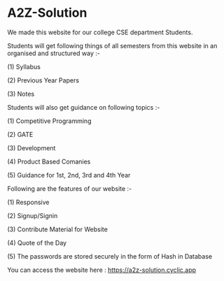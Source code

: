 # A2Z-Solution

We made this website for our college CSE department Students.

Students will get following things of all semesters from this website in an organised and structured way :-

(1) Syllabus

(2) Previous Year Papers

(3) Notes


Students will also get guidance on following topics :-

(1) Competitive Programming

(2) GATE

(3) Development

(4) Product Based Comanies

(5) Guidance for 1st, 2nd, 3rd and 4th Year


Following are the features of our website :-

(1) Responsive

(2) Signup/Signin 

(3) Contribute Material for Website

(4) Quote of the Day

(5) The passwords are stored securely in the form of Hash in Database


You can access the website here : https://a2z-solution.cyclic.app
